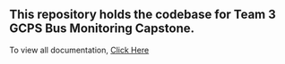 ## This repository holds the codebase for Team 3 GCPS Bus Monitoring Capstone.
To view all documentation, [Click Here](Deliverables)
